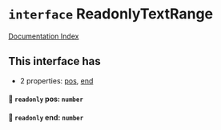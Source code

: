 # `interface` ReadonlyTextRange

[Documentation Index](../README.md)

## This interface has

- 2 properties:
[pos](#-readonly-pos-number),
[end](#-readonly-end-number)


#### 📄 `readonly` pos: `number`



#### 📄 `readonly` end: `number`



